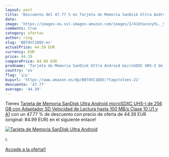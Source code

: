 ```yaml
---
layout: post
title: 'Descuento del 47.77 % en Tarjeta de Memoria SanDisk Ultra Android'
date: 
image: 'https://images-eu.ssl-images-amazon.com/images/I/41bYavsnyhL._SL200_.jpg'
comments: true
category: ofertas
author: ring
slug: 'B074VC1QQV-es'
actualPrice: 44.39 EUR
currency: EUR
price: 44.39
comparePrice: 84.99 EUR
prodname: 'Tarjeta de Memoria SanDisk Ultra Android microSDXC UHS-I de 256 GB con Adaptador SD  Velocidad de Lectura hasta 100 MB/s  Clase 10  U1 y A1'
country: 'es'
flag: '🇪🇸'
buyurl: 'https://www.amazon.es/dp/B074VC1QQV/?tag=tolees-21'
descuento: '47.77'
average: '44.39'
---
```


Tienes [Tarjeta de Memoria SanDisk Ultra Android microSDXC UHS-I de 256 GB con Adaptador SD  Velocidad de Lectura hasta 100 MB/s  Clase 10  U1 y A1](https://www.amazon.es/dp/B074VC1QQV/?tag=tolees-21) con un 47.77 % de descuento con precio de oferta de 44.39 EUR (original: 84.99 EUR) en el siguiente enlace!

[![Tarjeta de Memoria SanDisk Ultra Android](https://images-eu.ssl-images-amazon.com/images/I/41bYavsnyhL._SL200_.jpg)](https://www.amazon.es/dp/B074VC1QQV/?tag=tolees-21)

ℹ️:


[Accede a la oferta!!](https://www.amazon.es/dp/B074VC1QQV/?tag=tolees-21)
